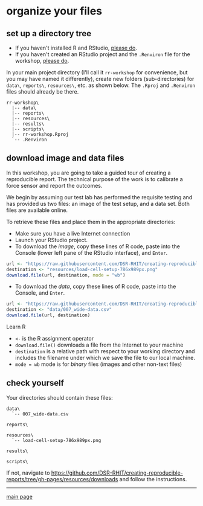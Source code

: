 organize your files
===================

set up a directory tree
-----------------------

-   If you haven't installed R and RStudio, [please do](002_pre-hw.html).
-   If you haven't created an RStudio project and the `.Renviron` file for the workshop, [please do](002_pre-hw.html).

In your main project directory (I'll call it `rr-workshop` for convenience, but you may have named it differently), create new folders (sub-directories) for `data\`, `reports\`, `resources\`, etc. as shown below. The `.Rproj` and `.Renviron` files should already be there.

    rr-workshop\
      |-- data\
      |-- reports\
      |-- resources\
      |-- results\
      |-- scripts\
      |-- rr-workshop.Rproj
      `-- .Renviron

download image and data files
-----------------------------

In this workshop, you are going to take a guided tour of creating a reproducible report. The technical purpose of the work is to calibrate a force sensor and report the outcomes.

We begin by assuming our test lab has performed the requisite testing and has provided us two files: an image of the test setup, and a data set. Both files are available online.

To retrieve these files and place them in the appropriate directories:

-   Make sure you have a live Internet connection
-   Launch your RStudio project.
-   To download the *image*, copy these lines of R code, paste into the Console (lower left pane of the RStudio interface), and `Enter`.

``` r
url <- "https://raw.githubusercontent.com/DSR-RHIT/creating-reproducible-reports/gh-pages/resources/load-cell-setup-786x989px.png"
destination <- "resources/load-cell-setup-786x989px.png"
download.file(url, destination, mode = "wb")
```

-   To download the *data*, copy these lines of R code, paste into the Console, and `Enter`.

``` r
url <- "https://raw.githubusercontent.com/DSR-RHIT/creating-reproducible-reports/gh-pages/data/007_wide-data.csv"
destination <- "data/007_wide-data.csv"
download.file(url, destination)
```

Learn R

-   `<-` is the R assignment operator
-   `download.file()` downloads a file from the Internet to your machine
-   `destination` is a relative path with respect to your working directory and includes the filename under which we save the file to our local machine.
-   `mode = wb` mode is for *binary* files (images and other non-text files)

check yourself
--------------

Your directories should contain these files:

    data\
      `-- 007_wide-data.csv

    reports\

    resources\
      `-- load-cell-setup-786x989px.png 
      
    results\
      
    scripts\

If not, navigate to <https://github.com/DSR-RHIT/creating-reproducible-reports/tree/gh-pages/resources/downloads> and follow the instructions.

------------------------------------------------------------------------

[main page](../README.md)
